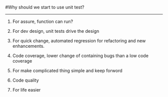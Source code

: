 #Why should we start to use unit test?

---------

1. For assure, function can run?

2. For dev design, unit tests drive the design 

3. For quick change, automated regression for refactoring and new enhancements. 

4. Code coverage, lower change of containing bugs than a low code coverage 

5. For make complicated thing simple and keep forword

6. Code quality 

7. For life easier
